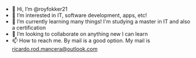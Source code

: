 - 👋 Hi, I’m @royfokker21
- 👀 I’m interested in IT, software development, apps, etc!
- 🌱 I’m currently learning many things! I'm studying a master in IT and also a certification
- 💞️ I’m looking to collaborate on anything new I can learn
- 📫 How to reach me. By mail is a good option. My mail is ricardo.rod.mancera@outlook.com

<!---
royfokker21/royfokker21 is a ✨ special ✨ repository because its `README.md` (this file) appears on your GitHub profile.
You can click the Preview link to take a look at your changes.
--->

